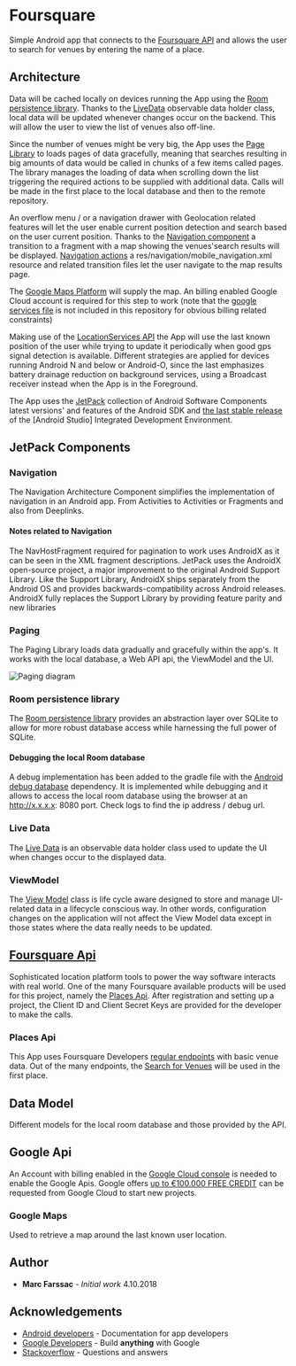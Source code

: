 # Foursquare

Simple Android app that connects to the [Foursquare API]( https://developer.foursquare.com/ ) and allows the user to search for venues by entering the name of a place.

## Architecture

Data will be cached locally on devices running the App using the [Room persistence library](https://developer.android.com/topic/libraries/architecture/room). Thanks to the [LiveData](https://developer.android.com/topic/libraries/architecture/livedata) observable data holder class, local data will be updated whenever changes occur on the backend. This will allow the user to view the list of venues also off-line. 

Since the number of venues might be very big, the App uses the [Page Library](https://developer.android.com/topic/libraries/architecture/paging/) to loads pages of data gracefully, meaning that searches resulting in big amounts of data would be called in chunks of a few items called pages. The library manages the loading of data when scrolling down the list triggering the required actions to be supplied with additional data. Calls will be made in the first place to the local database and then to the remote repository. 

An overflow menu / or a navigation drawer with Geolocation related features will let the user enable current position detection and search based on the user current position. Thanks to the [Navigation component](https://developer.android.com/topic/libraries/architecture/navigation/) a transition to a fragment with a map showing the venues'search results will be displayed. [Navigation actions](https://developer.android.com/topic/libraries/architecture/navigation/navigation-implementing) a res/navigation/mobile_navigation.xml resource and related transition files let the user navigate to the map results page. 

The [Google Maps Platform](https://cloud.google.com/maps-platform/maps/) will supply the map. An billing enabled Google Cloud account is required for this step to work (note that the [google services file](https://support.google.com/firebase/answer/7015592?hl=en) is not included in this repository for obvious billing related constraints)

Making use of the [LocationServices API](https://developers.google.com/android/reference/com/google/android/gms/location/LocationServices) the App will use the last known position of the user while trying to update it periodically when good gps signal detection is available. Different strategies are applied for devices running Android N and below or Android-O, since the last emphasizes battery drainage reduction on background services, using a Broadcast receiver instead when the App is in the Foreground. 

The App uses the [JetPack](https://developer.android.com/jetpack/) collection of Android Software Components latest versions' and features of the Android SDK and [the last stable release](https://developer.android.com/studio/releases/) of the [Android Studio] Integrated Development Environment. 

## JetPack Components

### Navigation

The Navigation Architecture Component simplifies the implementation of navigation in an Android app. From Activities to Activities or Fragments and also from Deeplinks.

#### Notes related to Navigation

The NavHostFragment required for pagination to work uses AndroidX as it can be seen in the XML fragment descriptions. JetPack uses the AndroidX open-source project, a major improvement to the original Android Support Library. Like the Support Library, AndroidX ships separately from the Android OS and provides backwards-compatibility across Android releases. AndroidX fully replaces the Support Library by providing feature parity and new libraries

### Paging

The Paging Library loads data gradually and gracefully within the app's. It works with the local database, a Web API api, the ViewModel and the UI.

![Paging diagram](https://user-images.githubusercontent.com/18221570/46413907-47aaee00-c722-11e8-9924-fb10ce179f84.png)

### Room persistence library

The [Room persistence library](https://developer.android.com/topic/libraries/architecture/room) provides an abstraction layer over SQLite to allow for more robust database access while harnessing the full power of SQLite.

#### Debugging the local Room database

A debug implementation has been added to the gradle file with the [Android debug database](https://github.com/amitshekhariitbhu/Android-Debug-Database) dependency. It is implemented while debugging and it allows to access the local room database using the browser at an http://x.x.x.x: 8080 port. Check logs to find the ip address / debug url.

### Live Data

The [Live Data](https://developer.android.com/topic/libraries/architecture/livedata) is an observable data holder class used to update the UI when changes occur to the displayed data.

### ViewModel

The [View Model](https://developer.android.com/topic/libraries/architecture/viewmodel) class is life cycle aware designed to store and manage UI-related data in a lifecycle conscious way. In other words, configuration changes on the application will not affect the View Model data except in those states where the data really needs to be updated.

## [Foursquare Api](https://developer.foursquare.com/)

Sophisticated location platform tools to power the way software interacts with real world. One of the many Foursquare available products will be used for this project, namely the [Places Api](https://developer.foursquare.com/places-api). After registration and setting up a project, the Client ID and Client Secret Keys are provided for the developer to make the calls.

### Places Api

This App uses Foursquare Developers [regular endpoints](https://developer.foursquare.com/docs/api/endpoints) with basic venue data. Out of the many endpoints, the [Search for Venues](https://developer.foursquare.com/docs/api/venues/search) will be used in the first place.

## Data Model

Different models for the local room database and those provided by the API. 

## Google Api

An Account with billing enabled in the [Google Cloud console](https://accounts.google.com/ServiceLogin/signinchooser?flowName=GlifWebSignIn&flowEntry=ServiceLogin) is needed to enable the Google Apis. Google offers [up to €100.000 FREE CREDIT](https://cloud.google.com/developers/startups/) can be requested from Google Cloud to start new projects.

### Google Maps

Used to retrieve a map around the last known user location.

## Author

* **Marc Farssac** - *Initial work* 4.10.2018

## Acknowledgements

* [Android developers](https://developer.android.com/docs/) - Documentation for app developers
* [Google Developers](https://developers.google.com/) - Build <b>anything</b> with Google
* [Stackoverflow](https://stackoverflow.com/) - Questions and answers

